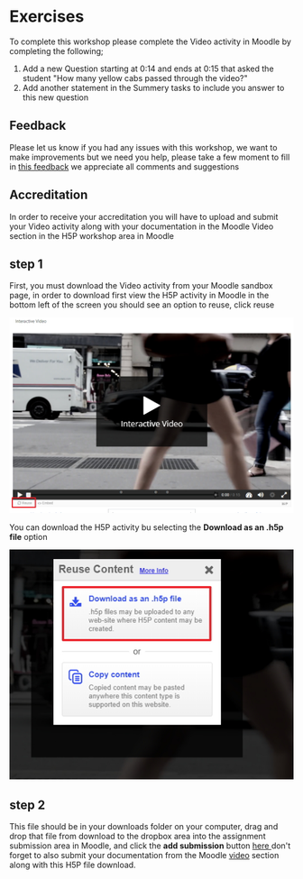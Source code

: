 # Exercises

To complete this workshop please complete the Video activity in Moodle by completing the following;

1. Add a new Question starting at 0:14 and ends at 0:15 that asked the student "How many yellow cabs passed through the video?"
2. Add another statement in the Summery tasks to include you answer to this new question

## Feedback

Please let us know if you had any issues with this workshop, we want to make improvements but we need you help, please take a few moment to fill in <a href="https://b.socrative.com/student/#quiz" target="_blank">this feedback</a> we appreciate all comments and suggestions 

## Accreditation

In order to receive your accreditation you will have to upload and submit your Video activity along with your documentation in the Moodle Video section in the H5P workshop area in Moodle

## step 1

First, you must download the Video activity from your Moodle sandbox page, in order to download first view the H5P activity in Moodle in the bottom left of the screen you should see an option to reuse, click reuse 

![reuse](img/31.jpg)

You can download the H5P activity bu selecting the **Download as an .h5p file** option

![download](img/32.jpg)

## step 2

This file should be in your downloads folder on your computer, drag and drop that file from download to the dropbox area into the assignment submission area in Moodle, and click the **add submission** button <a href="http://conorpaul.com/moodle35/mod/assign/view.php?id=27" target="_blank"> here </a> don't forget to also submit your documentation from the Moodle <a href="http://conorpaul.com/moodle35/course/view.php?id=9#section-6" target="_blank">video</a> section along with this H5P file download.
